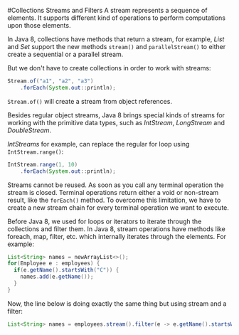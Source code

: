 #Collections Streams and Filters
A stream represents a sequence of elements. It supports different kind of operations to perform computations upon those elements.

In Java 8, collections have methods that return a stream, for example, *List* and *Set* support the new methods `stream()` and  `parallelStream()` to either create a sequential or a parallel stream.

But we don't have to create collections in order to work with streams:
````java
Stream.of("a1", "a2", "a3")
    .forEach(System.out::println);
````
`Stream.of()` will create a stream from object references.

Besides regular object streams, Java 8 brings special kinds of streams for working with the primitive data types, such as *IntStream*, *LongStream* and *DoubleStream*.

*IntStreams* for example, can replace the regular for loop using `IntStream.range()`:
````java
IntStream.range(1, 10)
    .forEach(System.out::println);
````
Streams cannot be reused. As soon as you call any terminal operation the stream is closed. Terminal operations return either a void or non-stream result, like the `forEach()` method. To overcome this limitation, we have to create a new stream chain for every terminal operation we want to execute.

Before Java 8, we used for loops or iterators to iterate through the collections and filter them. In Java 8, stream operations have methods like foreach, map, filter, etc. which internally iterates through the elements.
For example:
````java
List<String> names = newArrayList<>();
for(Employee e : employees) {
  if(e.getName().startsWith("C")) {
    names.add(e.getName());
  }
}
````
Now, the line below is doing exactly the same thing but using stream and a filter:
````java
List<String> names = employees.stream().filter(e -> e.getName().startsWith("A")).collect(Collectors.toList());
````
